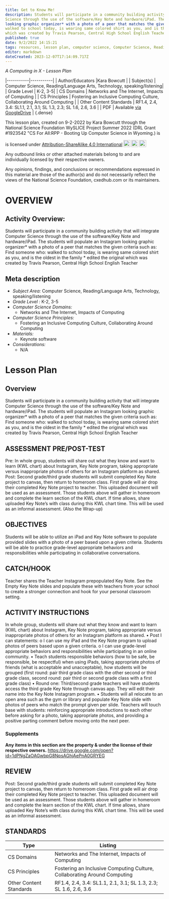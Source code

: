 ```yaml
---
title: Get to Know Me!
description: Students will participate in a community building activity that will integrate Computer
Science through the use of the software/Key Note and hardware/iPad. The students will populate an Instagram
looking graphic organizer* with a photo of a peer that matches the given criteria such as: Find someone who:
walked to school today, is wearing same colored shirt as you, and is the oldest in the family * edited the original
which was created by Travis Pearson, Central High School English Teacher
published: true
date: 9/2/2022 14:15:21
tags: resources, lesson plan, computer science, Computer Science, Reading/Language Arts, Technology, speaking/listening 
editor: markdown
dateCreated: 2023-12-07T17:14:09.717Z
---
```

*A Computing in X - Lesson Plan*

|-----------|-----------|
| Author/Educators |Kara Bowcutt |
| Subject(s) | Computer Science, Reading/Language Arts, Technology, speaking/listening|
| Grade Level | K-2, 3-5|
| CS Domains | Networks and The Internet, Impacts of Computing |
| CS Principles | Fostering an Inclusive Computing Culture, Collaborating Around Computing |
| Other Content Standards | RF1.4, 2.4, 3.4: SL1.1, 2.1, 3.1; SL 1.3, 2.3; SL 1.6, 2.6, 3.6 | 
| PDF | Available [via GoogleDrive](https://drive.google.com/open?id=1uZF0yRh3AyI4trdSt9bWKSqWwvbrwkjL) |
{.dense}






This lesson plan, created on 9-2-2022 by Kara Bowcutt through the National Science Foundation WySLICE Project Summer 2022 (DRL Grant #1923542 "CS For All:RPP - Booting Up Computer Science in Wyoming.) is  <p xmlns:cc="http://creativecommons.org/ns#" >  is licensed under <a href="http://creativecommons.org/licenses/by-sa/4.0/?ref=chooser-v1" target="_blank" rel="license noopener noreferrer" style="display:inline-block;">Attribution-ShareAlike 4.0 International<img style="height:22px!important;margin-left:3px;vertical-align:text-bottom;" src="https://mirrors.creativecommons.org/presskit/icons/cc.svg?ref=chooser-v1"><img style="height:22px!important;margin-left:3px;vertical-align:text-bottom;" src="https://mirrors.creativecommons.org/presskit/icons/by.svg?ref=chooser-v1"><img style="height:22px!important;margin-left:3px;vertical-align:text-bottom;" src="https://mirrors.creativecommons.org/presskit/icons/sa.svg?ref=chooser-v1"></a></p>


Any outbound links or other attached materials belong to and are individually licensed by their respective owners. 


Any opinions, findings, and conclusions or recommendations expressed in this material are those of the author(s) and do not necessarily reflect the views of the National Science Foundation, cxedhub.com or its maintainers.


# OVERVIEW
## Activity Overview:  
Students will participate in a community building activity that will integrate Computer
Science through the use of the software/Key Note and hardware/iPad. The students will populate an Instagram
looking graphic organizer* with a photo of a peer that matches the given criteria such as: Find someone who:
walked to school today, is wearing same colored shirt as you, and is the oldest in the family * edited the original
which was created by Travis Pearson, Central High School English Teacher
## Meta description
+ *Subject Area:* Computer Science, Reading/Language Arts, Technology, speaking/listening 
+ *Grade Level :* K-2, 3-5 
+ *Computer Science Domains:*
   + Networks and The Internet, Impacts of Computing
+ *Computer Science Principles:*
   + Fostering an Inclusive Computing Culture, Collaborating Around Computing
+ *Materials:* 
   + Keynote software
+ *Considerations:*
   + N/A


# Lesson Plan
## Overview
Students will participate in a community building activity that will integrate Computer
Science through the use of the software/Key Note and hardware/iPad. The students will populate an Instagram
looking graphic organizer* with a photo of a peer that matches the given criteria such as: Find someone who:
walked to school today, is wearing same colored shirt as you, and is the oldest in the family * edited the original
which was created by Travis Pearson, Central High School English Teacher
## ASSESSMENT PRE/POST-TEST
Pre: In whole group, students will share out what they know and want to learn (KWL
chart) about Instagram, Key Note program, taking appropriate versus inappropriate
photos of others for an Instagram platform as shared. Post: Second grade/third grade
students will submit completed Key Note project to canvas, then return to homeroom
class. First grade will air drop their completed Key Note project to teacher. This
uploaded document will be used as an assessment. Those students above will gather in
homeroom and complete the learn section of the KWL chart. If time allows, share
uploaded Key Note’s with class during this KWL chart time. This will be used as an
informal assessment. (Also the Wrap-up)
## OBJECTIVES
Students will be able to utilize an iPad and Key Note software to populate provided
slides with a photo of a peer based upon a given criteria. Students will be able to
practice grade-level appropriate behaviors and responsibilities while participating in
collaborative conversations.


## CATCH/HOOK
Teacher shares the Teacher Instagram prepopulated Key Note. See the Empty Key Note
slides and populate these with teachers from your school to create a stronger
connection and hook for your personal classroom setting.


## ACTIVITY INSTRUCTIONS
In whole group, students will share out what they know and want to learn (KWL chart)
about Instagram, Key Note program, taking appropriate versus inappropriate photos of
others for an Instagram platform as shared. • Post I can statements: o I can use my
iPad and the Key Note program to upload photos of peers based upon a given criteria. o
I can use grade-level appropriate behaviors and responsibilities while participating
in an online community. • Teach students responsible behaviors (how to be safe, be
responsible, be respectful) when using iPads, taking appropriate photos of friends
(what is acceptable and unacceptable), how students will be grouped (first round: pair
third grade class with the other second or third grade class, second round: pair third
or second grade class with a first grade class) • Round one: Third/second grade
teachers will have students access the third grade Key Note through canvas app. They
will edit their name into the Key Note Instagram program. • Students will all relocate
to an open area such as the gym or library and populate Key Note slide with photos of
peers who match the prompt given per slide. Teachers will touch base with students:
reinforcing appropriate introductions to each other before asking for a photo, taking
appropriate photos, and providing a positive parting comment before moving onto the
next peer.


### Supplements
**Any items in this section are the property & under the license of their respective owners.**
https://drive.google.com/open?id=1dPNgZaOAGwbpG8NpsAGhjAePnA0GRYEG




## REVIEW
Post: Second grade/third grade students will submit completed Key Note project to
canvas, then return to homeroom class. First grade will air drop their completed Key
Note project to teacher. This uploaded document will be used as an assessment. Those
students above will gather in homeroom and complete the learn section of the KWL
chart. If time allows, share uploaded Key Note’s with class during this KWL chart
time. This will be used as an informal assessment.
## STANDARDS        
| Type | Listing | 
|-----------|-----------|
| CS Domains  | Networks and The Internet, Impacts of Computing|
| CS Principles   | Fostering an Inclusive Computing Culture, Collaborating Around Computing|
| Other Content Standards | RF1.4, 2.4, 3.4: SL1.1, 2.1, 3.1; SL 1.3, 2.3; SL 1.6, 2.6, 3.6  |